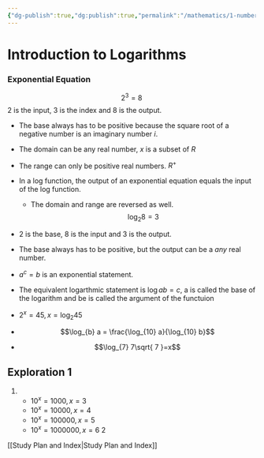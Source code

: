 ```yaml
---
{"dg-publish":true,"dg:publish":true,"permalink":"/mathematics/1-numbers-algebra-and-logarithms/logarithms/intro-to-logarithms/","dgHomeLink":true,"dgPassFrontmatter":true}
---
```


# Introduction to Logarithms
### Exponential Equation
$$2^{3}=8$$
$2$ is the input, $3$ is the index and $8$ is the output.
- The base always has to be positive because the square root of a negative number is an imaginary number $i$. 
- The domain can be any real number, $x$ is a subset of $R$
- The range can only be positive real numbers. $R^{+}$
- In a log function, the output of an exponential equation equals the input of the log function.
	- The domain and range are reversed as well.
$$\log_{2} 8=3$$
- $2$ is the base, $8$ is the input and $3$ is the output.
- The base always has to be positive, but the output can be a *any* real number.

- $a^{c} = b$ is an exponential statement.
- The equivalent logarthmic statement is $\log{a} b = c$, a is called the base of the logarithm and be is called the argument of the functuion

- $2^{x} = 45, x = \log_2 45$
- $$\log_{b} a = \frac{\log_{10} a}{\log_{10} b}$$
- $$\log_{7} 7\sqrt{ 7 }=x$$

  

## Exploration 1
1. 
   - $10^{x} = 1000, x = 3$
   - $10^{x} = 10000, x = 4$
   - $10^{x} = 100000, x= 5$
   -  $10^{x} = 1000000, x= 6$
2


[[Study Plan and Index|Study Plan and Index]]
